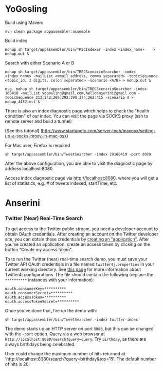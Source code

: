 YoGosling
========

Build using Maven:

```
mvn clean package appassembler:assemble
```

Build index 

```
nohup sh target/appassembler/bin/TRECIndexer -index <index_name>    > nohup.out &

```

Search with either Scenario A or B

```
nohup sh target/appassembler/bin/TRECScenarioSearcher -index <index_name> -mailList <email_address, comma separated> -topicSequence <topic_id, 3 digits, colon separated> -scenario <A/B> > nohup.out &

e.g. nohup sh target/appassembler/bin/TRECScenarioSearcher -index 160418 -mailList yogosling@gmail.com,helloanserini@gmail.com -topicSequence 313:242:265:292:390:274:262:415 -scenario A > nohup_4452.out &

```

There is also an index diagnostic page which helps to check the "health condition" of our index. You can visit the page via SOCKS proxy (ssh to remote server and build a tunnel)

[See this tutorial] (http://www.startupcto.com/server-tech/macosx/setting-up-a-socks-proxy-in-mac-osx)


For Mac user, Firefox is required

```
sh target/appassembler/bin/TweetSearcher -index 20160419 -port 8080
```
After the above configuration, you are able to visit the diagnostic page by address localhost:8080

Access index diagnostic page via [http://localhost:8080](http://localhost:8080), where you will get a list of statistics, e.g. # of tweets indexed, startTime, etc. 



Anserini
========

### Twitter (Near) Real-Time Search

To get access to the Twitter public stream, you need a developer account to obtain OAuth credentials. After creating an account on the Twitter developer site, you can obtain these credentials by [creating an "application"](https://dev.twitter.com/apps/new). After you've created an application, create an access token by clicking on the button "Create my access token".

To to run the Twitter (near) real-time search demo, you must save your Twitter API OAuth credentials in a file named `twitter4j.properties` in your current working directory. See [this page](http://twitter4j.org/en/configuration.html) for more information about Twitter4j configurations. The file should contain the following (replace the `**********` instances with your information):

```
oauth.consumerKey=**********
oauth.consumerSecret=**********
oauth.accessToken=**********
oauth.accessTokenSecret=**********
```

Once you've done that, fire up the demo with:

```
sh target/appassembler/bin/TweetSearcher -index twitter-index
```

The demo starts up an HTTP server on port `8080`, but this can be changed with the `-port` option. Query via a web browser at `http://localhost:8080/search?query=query`. Try `birthday`, as there are always birthdays being celebrated. 

User could change the maximum number of hits returned at 'http://localhost:8080/search?query=birthday&top=15'. The default number of hits is 20. 
